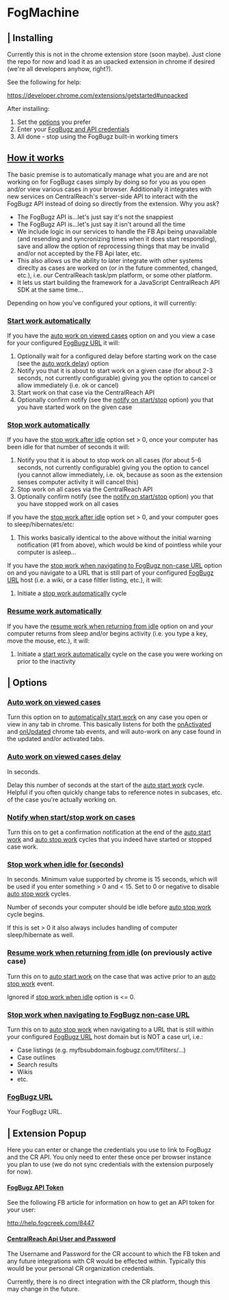 FogMachine
==============================

## [|](#installing) Installing

Currently this is not in the chrome extension store (soon maybe).  Just clone the repo for now and load it as an upacked extension in chrome if desired (we're all developers anyhow, right?).  

See the following for help:

https://developer.chrome.com/extensions/getstarted#unpacked

After installing:
1. Set the [options](#-options) you prefer
2. Enter your [FogBugz and API credentials](#-popup)
3. All done - stop using the FogBugz built-in working timers

## [How it works](#how-it-works)

The basic premise is to automatically manage what you are and are not working on for FogBugz cases simply by doing so for you as you open and/or view various cases in your browser.  Additionally it integrates with new services on CentralReach's server-side API to interact with the FogBugz API instead of doing so directly from the extension.  Why you ask?

* The FogBugz API is...let's just say it's not the snappiest
* The FogBugz API is...let's just say it isn't around all the time
* We include logic in our services to handle the FB Api being unavailable (and resending and syncronizing times when it does start responding), save and allow the option of reprocessing things that may be invalid and/or not accepted by the FB Api later, etc.
* This also allows us the ability to later integrate with other systems direclty as cases are worked on (or in the future commented, changed, etc.), i.e. our CentralReach task/pm platform, or some other platform.
* It lets us start building the framework for a JavaScript CentralReach API SDK at the same time...

Depending on how you've configured your options, it will currently:

### [Start work automatically](#how-start-work)

If you have the [auto work on viewed cases](/#options-autowork) option on and you view a case for your configured [FogBugz URL](#fb-url) it will:

1. Optionally wait for a configured delay before starting work on the case (see the [auto work delay](#autowork-delay)) option
2. Notify you that it is about to start work on a given case (for about 2-3 seconds, not currently configurable) giving you the option to cancel or allow immediately (i.e. ok or cancel)
3. Start work on that case via the CentralReach API
4. Optionally confirm notify (see the [notify on start/stop](#notify-start-stop) option) you that you have started work on the given case

### [Stop work automatically](#how-stop-work)

If you have the [stop work after idle](#options-stop-idle-after) option set > 0, once your computer has been idle for that number of seconds it will:

1. Notify you that it is about to stop work on all cases (for about 5-6 seconds, not currently configurable) giving you the option to cancel (you cannot allow immediately, i.e. ok, because as soon as the extension senses computer activity it will cancel this)
2. Stop work on all cases via the CentralReach API
3. Optionally confirm notify (see the [notify on start/stop](#notify-start-stop) option) you that you have stopped work on all cases

If you have the [stop work after idle](#options-stop-idle-after) option set > 0, and your computer goes to sleep/hibernates/etc:

1. This works basically identical to the above without the initial warning notification (#1 from above), which would be kind of pointless while your computer is asleep...

If you have the [stop work when navigating to FogBugz non-case URL](#stop-when-nav-non-case) option on and you navigate to a URL that is still part of your configured [FogBugz URL](#fb-url) host (i.e. a wiki, or a case filtler listing, etc.), it will:

1. Initiate a [stop work automatically](#how-stop-work) cycle

### [Resume work automatically](#how-resume-work)

If you have the [resume work when returning from idle](#resume-returning-idle) option on and your computer returns from sleep and/or begins activity (i.e. you type a key, move the mouse, etc.), it will:

1. Initiate a [start work automatically](#how-start-work) cycle on the case you were working on prior to the inactivity



## [|](#options) Options

### [Auto work on viewed cases](#options-autowork) 

Turn this option on to [automatically start work](#how-start-work) on any case you open or view in any tab in chrome. This basically listens for both the [onActivated](https://developer.chrome.com/extensions/tabs#event-onActivated) and [onUpdated](https://developer.chrome.com/extensions/tabs#event-onUpdated) chrome tab events, and will auto-work on any case found in the updated and/or activated tabs.

### [Auto work on viewed cases delay](#autowork-delay)

In seconds.

Delay this number of seconds at the start of the [auto start work](#how-start-work) cycle. Helpful if you often quickly change tabs to reference notes in subcases, etc. of the case you're actually working on.

### [Notify when start/stop work on cases](#notify-start-stop)

Turn this on to get a confirmation notification at the end of the [auto start work](#how-start-work) and [auto stop work](#how-stop-work) cycles that you indeed have started or stopped case work.

### [Stop work when idle for (seconds)](#options-stop-idle-after)

In seconds.  Minimum value supported by chrome is 15 seconds, which will be used if you enter something > 0 and < 15.  Set to 0 or negative to disable [auto stop work](#how-stop-work) cycles.

Number of seconds your computer should be idle before [auto stop work](#how-stop-work) cycle begins.

If this is set > 0 it also always includes handling of computer sleep/hibernate as well.

### [Resume work when returning from idle](#resume-returning-idle) (on previously active case)

Turn this on to [auto start work](#how-start-work) on the case that was active prior to an [auto stop work](#how-stop-work) event.

Ignored if [stop work when idle](#options-stop-idle-after) option is <= 0.

### [Stop work when navigating to FogBugz non-case URL](#stop-when-nav-non-case) 

Turn this on to [auto stop work](#how-stop-work) when navigating to a URL that is still within your configured [FogBugz URL](#fb-url) host domain but is NOT a case url, i.e.:

* Case listings (e.g. myfbsubdomain.fogbugz.com/f/filters/...)
* Case outlines
* Search results
* Wikis
* etc.

### [FogBugz URL](#fb-url) 

Your FogBugz URL.



## [|](#popup) Extension Popup

Here you can enter or change the credentials you use to link to FogBugz and the CR API.  You only need to enter these once per browser instance you plan to use (we do not sync credentials with the extension purposely for now).

#### [FogBugz API Token](#popup-fb-token)

See the following FB article for information on how to get an API token for your user:

http://help.fogcreek.com/8447

#### [CentralReach Api User and Password](#popup-cr-creds)

The Username and Password for the CR account to which the FB token and any future integrations with CR would be effected within.  Typically this would be your personal CR organization credentials.

Currently, there is no direct integration with the CR platform, though this may change in the future. 

